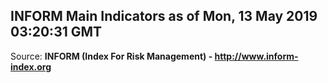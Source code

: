 ## INFORM Main Indicators as of Mon, 13 May 2019 03:20:31 GMT

Source: **INFORM (Index For Risk Management) - http://www.inform-index.org**
